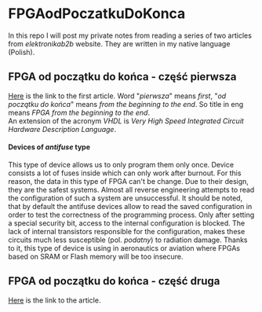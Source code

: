 # FPGAodPoczatkuDoKonca 
In this repo I will post my private notes from reading a series of two articles from *elektronikab2b* website. They are written in my native language (Polish). 

## FPGA od początku do końca - część pierwsza
[Here](https://elektronikab2b.pl/technika/1315-fpga-od-poczatku-do-konca-czesc-pierwsza) is the link to the first article. Word "*pierwsza*" means *first*, "*od początku do końca*" means *from the beginning to the end*. So title in eng means *FPGA from the beginning to the end*. <br/>
An extension of the acronym *VHDL* is *Very High Speed Integrated Circuit Hardware Description Language*. <br/>
#### Devices of *antifuse* type 
This type of device allows us to only program them only once. Device consists a lot of fuses inside which can only work after burnout. For this reason, the data in this type of FPGA can't be change. Due to their design, they are the safest systems. Almost all reverse engineering attempts to read the configuration of such a system are unsuccessful. It should be noted, that by default the antifuse devices allow to read the saved configuration in order to test the correctness of the programming process. Only after setting a special security bit, access to the internal configuration is blocked. The lack of internal transistors responsible for the configuration, makes these circuits much less susceptible (pol. *podatny*) to radiation damage. Thanks to it, this type of device is using in aeronautics or aviation where FPGAs based on SRAM or Flash memory will be too insecure.     

## FPGA od początku do końca - część druga
[Here](https://elektronikab2b.pl/technika/1468-fpga-od-poczatku-do-konca-czesc-druga) is the link to the article.

